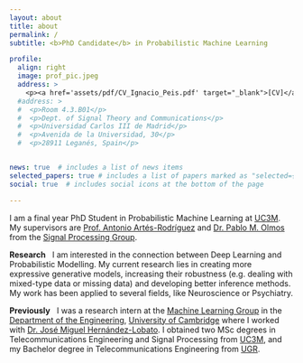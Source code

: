 ```yaml
---
layout: about
title: about
permalink: /
subtitle: <b>PhD Candidate</b> in Probabilistic Machine Learning

profile:
  align: right
  image: prof_pic.jpeg
  address: >
    <p><a href='assets/pdf/CV_Ignacio_Peis.pdf' target="_blank">[CV]</a></p>
  #address: >
  #  <p>Room 4.3.B01</p> 
  #  <p>Dept. of Signal Theory and Communications</p>
  #  <p>Universidad Carlos III de Madrid</p>
  #  <p>Avenida de la Universidad, 30</p>
  #  <p>28911 Leganés, Spain</p>


news: true  # includes a list of news items
selected_papers: true # includes a list of papers marked as "selected={true}"
social: true  # includes social icons at the bottom of the page

---
```


I am a final year PhD Student in Probabilistic Machine Learning at <a href='https://www.uc3m.es/home'>UC3M</a>. My supervisors are 
  <a href='https://www.tsc.uc3m.es/~antonio/antonio_artes/Home.html'>Prof. Antonio Artés-Rodríguez</a> 
and 
  <a href='https://www.tsc.uc3m.es/~olmos/'>Dr. Pablo M. Olmos</a> 
from the 
  <a href='https://gts.tsc.uc3m.es/'>Signal Processing Group</a>. 


<strong>Research</strong> 
&nbsp;
I am interested in the 
connection between Deep Learning and Probabilistic Modelling. My current research lies in creating more 
expressive generative models, increasing their robustness (e.g. dealing with mixed-type data or 
missing data) and developing better inference methods. My work has been applied to several fields, 
like Neuroscience or Psychiatry.

<strong>Previously</strong> 
&nbsp;
I was a research intern at the 
  <a href='http://mlg.eng.cam.ac.uk/'>Machine Learning Group</a>
in the 
  <a href='http://www.eng.cam.ac.uk/'>Department of the Engineering</a>,
  <a href='https://www.cam.ac.uk/'>University of Cambridge</a>
where I worked with
  <a href='https://jmhl.org/'>Dr. José Miguel Hernández-Lobato</a>.
I obtained two MSc degrees in Telecommunications Engineering and Signal Processing from 
  <a href='https://www.uc3m.es/home'>UC3M</a>, 
and my Bachelor degree in Telecommunications Engineering from 
  <a href='https://www.ugr.es/en'>UGR</a>.